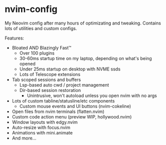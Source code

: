 # nvim-config

My Neovim config after many hours of optimizating and tweaking. Contains lots of utilities and custom configs.

Features:

- Bloated AND Blazingly Fast™
  - Over 100 plugins
  - 30-60ms startup time on my laptop, depending on what's being opened
  - Under 25ms startup on desktop with NVME ssds
  - Lots of Telescope extensions
- Tab scoped sessions and buffers
  - Lsp-based auto cwd / project management
  - Dir-based session restoration
    - Unintrusive, won't autoload unless you open nvim with no args
- Lots of custom tabline/statusline/etc components
  - Custom mouse events and UI buttons (nvim-cokeline)
- Open files from nvim terminals (flatten.nvim)
- Custom code action menu (preview WIP, hollywood.nvim)
- Window layouts with edgy.nvim
- Auto-resize with focus.nvim
- Animations with mini.animate
- And more...
